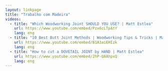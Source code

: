 ```yaml
---
layout: linkpage
title: "Trabalho com Madeira"
videos:
  - title: "Which Woodworking Joint SHOULD YOU USE? | Matt Estlea"
    url: https://www.youtube.com/embed/Pzx6cLTpAtY
    lang: eng
  - title: "10 Best Butt Joint Methods | Woodworking Tips & Tricks | Make Something"
    url: https://www.youtube.com/embed/B1A3aiEHIzk
    lang: eng
  - title: "How to cut a DOVETAIL JOINT by HAND | Matt Estlea"
    url: https://www.youtube.com/embed/2hP-QAAhpxQ
    lang: eng
---
```

